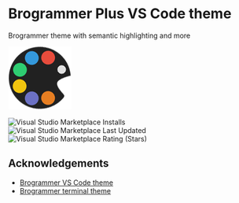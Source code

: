 # Brogrammer Plus VS Code theme

Brogrammer theme with semantic highlighting and more

[![](./icon.png)](https://marketplace.visualstudio.com/items?itemName=jackjyq.brogrammer-plus)

![Visual Studio Marketplace Installs](https://img.shields.io/visual-studio-marketplace/i/jackjyq.brogrammer-plus)
![Visual Studio Marketplace Last Updated](https://img.shields.io/visual-studio-marketplace/last-updated/jackjyq.brogrammer-plus)
![Visual Studio Marketplace Rating (Stars)](https://img.shields.io/visual-studio-marketplace/stars/jackjyq.brogrammer-plus)

## Acknowledgements

- [Brogrammer VS Code theme](https://github.com/gerane/VSCodeThemes/tree/master/gerane.Theme-Brogrammer)
- [Brogrammer terminal theme](https://github.com/mbadolato/iTerm2-Color-Schemes/blob/master/vscode/Brogrammer.json)
